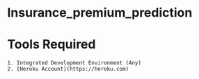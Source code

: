# Insurance_premium_prediction

# Tools Required

    1. Integrated Development Environment (Any)
    2. [Heroku Account](https://heroku.com)
